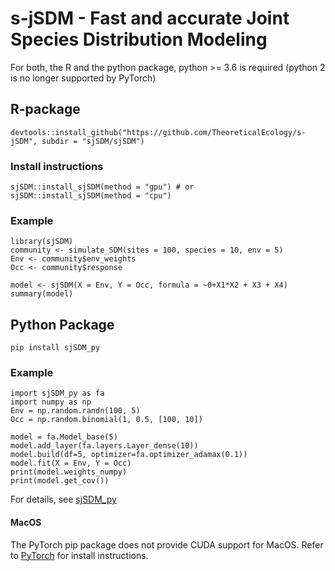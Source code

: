 # s-jSDM - Fast and accurate Joint Species Distribution Modeling

For both, the R and the python package, python >= 3.6 is required (python 2 is no longer supported by PyTorch) 

## R-package
```{r}
devtools::install_github("https://github.com/TheoreticalEcology/s-jSDM", subdir = "sjSDM/sjSDM")
```

### Install instructions
```{r}
sjSDM::install_sjSDM(method = "gpu") # or
sjSDM::install_sjSDM(method = "cpu")
```
  
### Example
```{r}
library(sjSDM)
community <- simulate_SDM(sites = 100, species = 10, env = 5)
Env <- community$env_weights
Occ <- community$response

model <- sjSDM(X = Env, Y = Occ, formula = ~0+X1*X2 + X3 + X4)
summary(model)
```


## Python Package
```{python}
pip install sjSDM_py
```

### Example
```{python}
import sjSDM_py as fa
import numpy as np
Env = np.random.randn(100, 5)
Occ = np.random.binomial(1, 0.5, [100, 10])

model = fa.Model_base(5)
model.add_layer(fa.layers.Layer_dense(10))
model.build(df=5, optimizer=fa.optimizer_adamax(0.1))
model.fit(X = Env, Y = Occ)
print(model.weights_numpy)
print(model.get_cov())
```
For details, see [sjSDM_py](https://github.com/TheoreticalEcology/s-jSDM/tree/master/sjSDM/sjSDM-python)


#### MacOS
The PyTorch pip package does not provide CUDA support for MacOS. Refer to [PyTorch](https://pytorch.org/) for install instructions.
